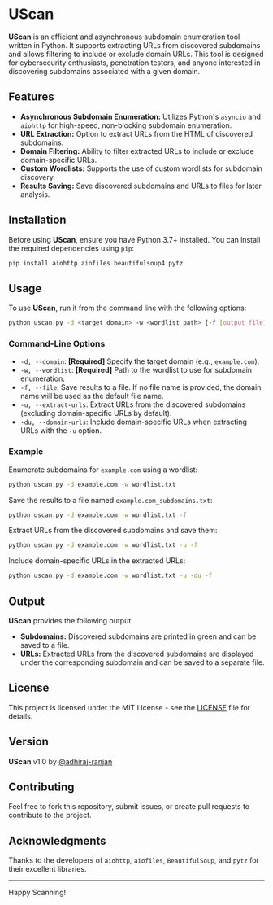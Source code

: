 # UScan

**UScan** is an efficient and asynchronous subdomain enumeration tool written in Python. It supports extracting URLs from discovered subdomains and allows filtering to include or exclude domain URLs. This tool is designed for cybersecurity enthusiasts, penetration testers, and anyone interested in discovering subdomains associated with a given domain.

## Features

- **Asynchronous Subdomain Enumeration:** Utilizes Python's `asyncio` and `aiohttp` for high-speed, non-blocking subdomain enumeration.
- **URL Extraction:** Option to extract URLs from the HTML of discovered subdomains.
- **Domain Filtering:** Ability to filter extracted URLs to include or exclude domain-specific URLs.
- **Custom Wordlists:** Supports the use of custom wordlists for subdomain discovery.
- **Results Saving:** Save discovered subdomains and URLs to files for later analysis.

## Installation

Before using **UScan**, ensure you have Python 3.7+ installed. You can install the required dependencies using `pip`:

```bash
pip install aiohttp aiofiles beautifulsoup4 pytz
```

## Usage

To use **UScan**, run it from the command line with the following options:

```bash
python uscan.py -d <target_domain> -w <wordlist_path> [-f [output_file]] [-u] [-du]
```

### Command-Line Options

- `-d, --domain`: **[Required]** Specify the target domain (e.g., `example.com`).
- `-w, --wordlist`: **[Required]** Path to the wordlist to use for subdomain enumeration.
- `-f, --file`: Save results to a file. If no file name is provided, the domain name will be used as the default file name.
- `-u, --extract-urls`: Extract URLs from the discovered subdomains (excluding domain-specific URLs by default).
- `-du, --domain-urls`: Include domain-specific URLs when extracting URLs with the `-u` option.

### Example

Enumerate subdomains for `example.com` using a wordlist:

```bash
python uscan.py -d example.com -w wordlist.txt
```

Save the results to a file named `example.com_subdomains.txt`:

```bash
python uscan.py -d example.com -w wordlist.txt -f
```

Extract URLs from the discovered subdomains and save them:

```bash
python uscan.py -d example.com -w wordlist.txt -u -f
```

Include domain-specific URLs in the extracted URLs:

```bash
python uscan.py -d example.com -w wordlist.txt -u -du -f
```

## Output

**UScan** provides the following output:

- **Subdomains:** Discovered subdomains are printed in green and can be saved to a file.
- **URLs:** Extracted URLs from the discovered subdomains are displayed under the corresponding subdomain and can be saved to a separate file.

## License

This project is licensed under the MIT License - see the [LICENSE](LICENSE) file for details.

## Version

**UScan** v1.0 by [@adhiraj-ranjan](https://github.com/adhiraj-ranjan)

## Contributing

Feel free to fork this repository, submit issues, or create pull requests to contribute to the project.

## Acknowledgments

Thanks to the developers of `aiohttp`, `aiofiles`, `BeautifulSoup`, and `pytz` for their excellent libraries.

---

Happy Scanning!

